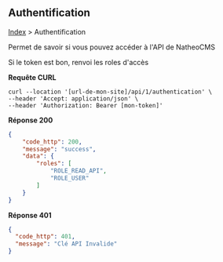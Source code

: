 ## Authentification

[Index](../../../index.md) > Authentification

Permet de savoir si vous pouvez accéder à l'API de NatheoCMS

Si le token est bon, renvoi les roles d'accès

**Requête CURL**
`````shell
curl --location '[url-de-mon-site]/api/1/authentication' \
--header 'Accept: application/json' \
--header 'Authorization: Bearer [mon-token]'
`````

**Réponse 200**
````json
{
    "code_http": 200,
    "message": "success",
    "data": {
        "roles": [
            "ROLE_READ_API",
            "ROLE_USER"
        ]
    }
}
````

**Réponse 401**
````json
{
  "code_http": 401,
  "message": "Clé API Invalide"
}
````